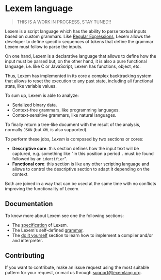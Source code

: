 # Lexem language

> THIS IS A WORK IN PROGRESS, STAY TUNED!!


Lexem is a script language which has the ability to parse textual inputs based on custom grammars. Like [Regular Expressions](https://www.regular-expressions.info/), Lexem allows the developer to define specific sequences of tokens that define the grammar Lexem must follow to parse the inputs.

On one hand, Lexem is a declarative language that allows to define how the input must be parsed but, on the other hand, it is also a pure functional language, i.e. like C or JavaScript, Lexem has functions, object, etc.

Thus, Lexem has implemented in its core a complex backtracking system that allows to reset the execution to any past state, including all functional state, like variable values.

To sum up, Lexem is able to analyze:

- Serialized binary data.
- Context-free grammars, like programming languages.
- Context-sensitive grammars, like natural languages.

To finally return a tree-like document with the result of the analysis, normally `JSON` (but `XML` is also supported).

To perform these jobs, _Lexem_ is composed by two sections or cores:

- **Descriptive core**: this section defines how the input text will be captured, e.g. something like "in this position a period `.` must be found followed by an `identifier`".
- **Functional core**: this section is like any other scripting language and allows to control the descriptive section to adapt it depending on the context.

Both are joined in a way that can be used at the same time with no conflicts improving the functionality of Lexem.

## Documentation

To know more about Lexem see one the following sections:

- The [specification](specification/README.md) of Lexem.
- The Lexem's self-defined [grammar](grammar/README.md).
- The [do it yourself](diy/README.md) section to learn how to implement a compiler and/or and interpreter.

## Contributing

If you want to contribute, make an issue request using the most suitable pattern for your request, or mail us through support@lexemlang.org.